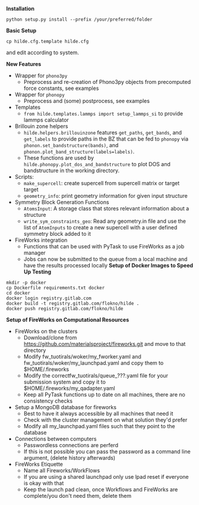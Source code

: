 **Installation**

`python setup.py install --prefix /your/preferred/folder`

**Basic Setup**

`cp hilde.cfg.template hilde.cfg`

and edit according to system.

**New Features**
* Wrapper for `phono3py`
  * Preprocess and re-creation of Phono3py objects from precomputed force
  constants, see examples
* Wrapper for `phonopy`
  * Preprocess and (some) postprocess, see examples
* Templates
  * `from hilde.templates.lammps import setup_lammps_si` to provide lammps calculator
* Brillouin zone helpers
  * `hilde.helpers.brillouinzone` features `get_paths`, `get_bands`, and
  `get_labels` to provide paths in the BZ that can be fed to `phonopy` via
  `phonon.set_bandstructure(bands)`, and
  `phonon.plot_band_structure(labels=labels)`.
  * These functions are used by `hilde.phonopy.plot_dos_and_bandstructure` to
  plot DOS and bandstructure in the working directory.
* Scripts:
  * `make_supercell`: create supercell from supercell matrix or
  target target
  * `geometry_info`: print geometry information for given input
  structure
* Symmetry Block Generation Functions
  * `AtomsInput`: A storage class that stores relevant information about a structure
  * `write_sym_constraints_geo`: Read any geometry.in file and use the list of `AtomInputs`
  to create a new supercell with a user defined symmetry block added to it
* FireWorks integration
  * Functions that can be used with PyTask to use FireWorks as a job manager
  * Jobs can now be submitted to the queue from a local machine and have the results processed locally
**Setup of Docker Images to Speed Up Testing**
```
mkdir -p docker
cp Dockerfile requirements.txt docker
cd docker
docker login registry.gitlab.com
docker build -t registry.gitlab.com/flokno/hilde .
docker push registry.gitlab.com/flokno/hilde
```
**Setup of FireWorks on Computational Resources**
* FireWorks on the clusters
  * Download/clone from https://github.com/materialsproject/fireworks.git and move to that directory
  * Modify fw\_tuotirals/woker/my\_fworker.yaml and fw\_tuotirals/woker/my\_launchpad.yaml and copy
  them to $HOME/.fireworks
  * Modify the correctfw\_tuotirals/queue\_???.yaml file for your submission system
   and copy it to $HOME/.fireworks/my\_qadapter.yaml
  * Keep all PyTask functions up to date on all machines, there are no consistency checks
* Setup a MongoDB database for fireworks
  * Best to have it always accessible by all machines that need it
  * Check with the cluster management on what solution they'd prefer
  * Modify all my\_launchpad.yaml files such that they point to the database
* Connections between computers
  * Passwordless connections are perferd
  * If this is not possible you can pass the password as a command line argument, (delete history afterwards)
* FireWorks Etiquette
  * Name all Fireworks/WorkFlows
  * If you are using a shared launchpad only use lpad reset if everyone is okay with that
  * Keep the launch pad clean, once Workflows and FireWorks are complete/you don't need them,
  delete them
